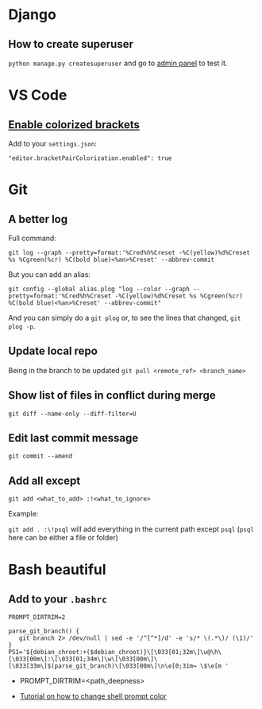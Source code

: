 # Django
## How to create superuser
`python manage.py createsuperuser` and go to [admin panel](http://127.0.0.1:8000/admin/) to test it. 

# VS Code
## [Enable colorized brackets](https://dev.to/nickytonline/native-bracket-pair-colourization-in-vs-code-3f1n)
Add to your `settings.json`:

`"editor.bracketPairColorization.enabled": true`

# Git
## A better log
Full command:
```
git log --graph --pretty=format:'%Cred%h%Creset -%C(yellow)%d%Creset %s %Cgreen(%cr) %C(bold blue)<%an>%Creset' --abbrev-commit
```
But you can add an alias:
```
git config --global alias.plog "log --color --graph --pretty=format:'%Cred%h%Creset -%C(yellow)%d%Creset %s %Cgreen(%cr) %C(bold blue)<%an>%Creset' --abbrev-commit"
```

And you can simply do a `git plog` or, to see the lines that changed, `git plog -p`.
## Update local repo
Being in the branch to be updated `git pull <remote_ref> <branch_name>`
## Show list of files in conflict during merge
`git diff --name-only --diff-filter=U`
## Edit last commit message
`git commit --amend`
## Add all except
`git add <what_to_add> :!<what_to_ignore>`

Example:

`git add . :\!psql` will add everything in the current path except `psql` (`psql` here can be either a file or folder)

# Bash beautiful
## Add to your `.bashrc`
```
PROMPT_DIRTRIM=2

parse_git_branch() {
   git branch 2> /dev/null | sed -e '/^[^*]/d' -e 's/* \(.*\)/ (\1)/'
}
PS1='${debian_chroot:+($debian_chroot)}\[\033[01;32m\]\u@\h\[\033[00m\]:\[\033[01;34m\]\w\[\033[00m\]\[\033[33m\]$(parse_git_branch)\[\033[00m\]\n\e[0;31m↪ \$\e[m '
```
- PROMPT_DIRTRIM=<path_deepness>

- [Tutorial on how to change shell prompt color](https://www.cyberciti.biz/faq/bash-shell-change-the-color-of-my-shell-prompt-under-linux-or-unix/)